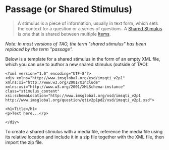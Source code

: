<!--
created_at: 2018-11-12
authors:         
    - "Catherine Pease"
--> 

# Passage (or Shared Stimulus)

>A stimulus is a piece of information, usually in text form, which sets the context for a question or a series of questions. A [Shared Stimulus](../appendix/glossary.md#shared-stimulus) is one that is shared between multiple [Items](../appendix/glossary.md#item).

*Note: In most versions of TAO, the term "shared stimulus" has been replaced by the term "passage".*  


Below is a template for a shared stimulus in the form of an empty XML file, which you can use to author a new shared stimulus (outside of TAO): 

```
<?xml version="1.0" encoding="UTF-8"?>
<div xmlns="http://www.imsglobal.org/xsd/imsqti_v2p1" xmlns:xi="http://www.w3.org/2001/XInclude" xmlns:xsi="http://www.w3.org/2001/XMLSchema-instance" class="stimulus_content" xsi:schemaLocation="http://www.imsglobal.org/xsd/imsqti_v2p1 http://www.imsglobal.org/question/qtiv2p1pd2/xsd/imsqti_v2p1.xsd">

<h1>Title</h1>
<p>Text here...</p>

</div>
```

To create a shared stimulus with a media file, reference the media file using its relative location and include it in a zip file together with the XML file, then import the zip file.
